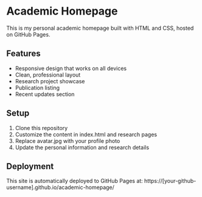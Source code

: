 # Academic Homepage

This is my personal academic homepage built with HTML and CSS, hosted on GitHub Pages.

## Features
- Responsive design that works on all devices
- Clean, professional layout
- Research project showcase
- Publication listing
- Recent updates section

## Setup
1. Clone this repository
2. Customize the content in index.html and research pages
3. Replace avatar.jpg with your profile photo
4. Update the personal information and research details

## Deployment
This site is automatically deployed to GitHub Pages at:
https://[your-github-username].github.io/academic-homepage/
